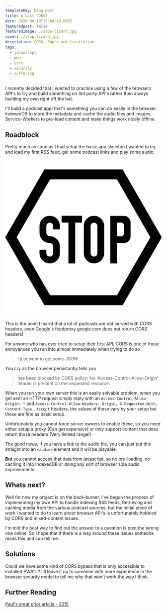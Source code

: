 ```yaml
---
templateKey: blog-post
title: A Lost CORS?
date: 2020-08-18T15:04:10.000Z
featuredpost: false
featuredImage: ./stop-lizard.jpg
cover: ./stop-lizard.jpg
description: CORS, PWA's and frustration
tags:
  - javascript
  - pwa
  - cors
  - security
  - suffering
---
```


I recently decided that I wanted to practice using a few of the browsers API's to try and build something on 3rd party API's rather then always building my own right off the bat.

I'll build a podcast app! that's something you can do easily in the browser.
IndexedDB to store the metadata and cache the audio files and images, Service-Workers to pre-load content and make things work nicely offline.

## Roadblock

Pretty much as soon as I had setup the basic app skeleton I wanted to try and load my first RSS feed, get some podcast links and play some audio.

![STOP](stop-sign.png)

This is the point I learnt that a lot of podcasts are not served with CORS headers, even Google's feedproxy.google.com does not return CORS headers!

For anyone who has ever tried to setup their first API, CORS is one of those annoyances you run into almost immediately when trying to do so

> I just want to get some JSON!

You cry as the browser persistantly tells you

> has been blocked by CORS policy: No 'Access-Control-Allow-Origin' header is present on the requested resource.

When you run your own server this is an easily solvable problem, when you get sent an HTTP request simply reply with an `Access-Control-Allow-Origin: *` and `Access-Control-Allow-Headers: Origin, X-Requested-With, Content-Type, Accept` headers, the values of these vary by your setup but these are fine as basic setup.

Unfortunately you cannot force server owners to enable these, so you need either setup a proxy (Can get expensive) or only support content that does return those headers (Very limited range!)

The good news, If you have a link to the audio file, you can just put this straight into an `<audio>` element and it will be playable.

<b>But</b> you cannot access that data from javascript, so no pre-loading, no caching it into IndexedDB or doing any sort of browser side audio improvements.

## Whats next?

Well for now my project is on the back-burner, I've begun the process of implementing my own API to handle indexing RSS feeds, Retrieving and caching media from the various podcast sources,
but the initial piece of work I wanted to do to learn about browser API's is unfortunately hobbled by CORS and mixed-content issues.

I'm told the best way to find out the answer to a question is post the wrong one online, So I hope that if there is a way around these issues someone reads this and can tell me.

## Solutions

Could we have some kind of CORS bypass that is only accessible to installed PWA's ?
I'll leave it up to someone with more experience in the browser security model to tell me why that won't work the way I think.

## Further Reading

[Paul's great prior article - 2015](https://aerotwist.com/blog/cors-for-concern/)

